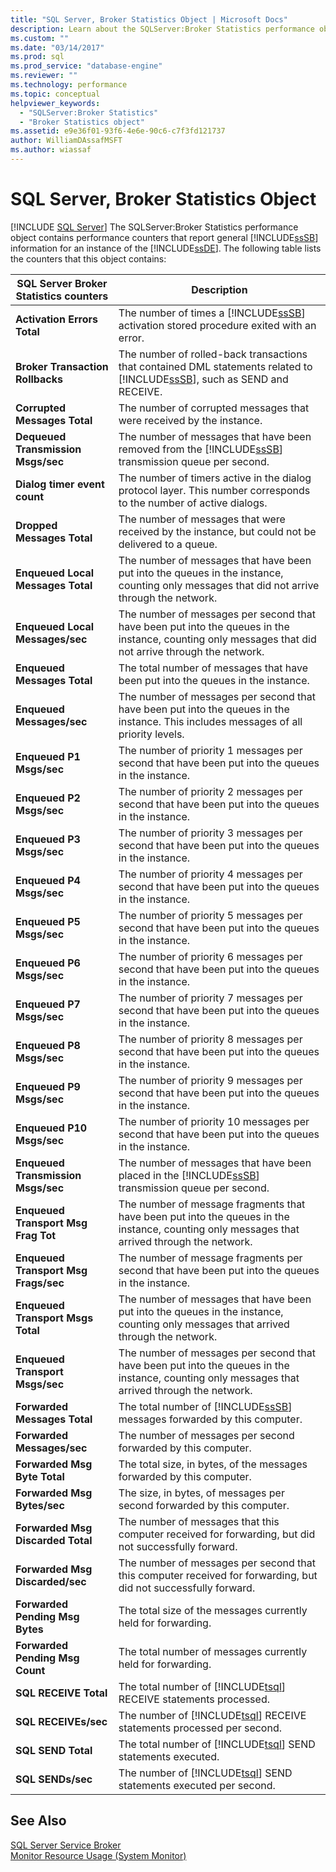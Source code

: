 ```yaml
---
title: "SQL Server, Broker Statistics Object | Microsoft Docs"
description: Learn about the SQLServer:Broker Statistics performance object, which contains performance counters that report Service Broker information for Database Engine.
ms.custom: ""
ms.date: "03/14/2017"
ms.prod: sql
ms.prod_service: "database-engine"
ms.reviewer: ""
ms.technology: performance
ms.topic: conceptual
helpviewer_keywords: 
  - "SQLServer:Broker Statistics"
  - "Broker Statistics object"
ms.assetid: e9e36f01-93f6-4e6e-90c6-c7f3fd121737
author: WilliamDAssafMSFT
ms.author: wiassaf
---
```

# SQL Server, Broker Statistics Object
 [!INCLUDE [SQL Server](../../includes/applies-to-version/sqlserver.md)]
  The SQLServer:Broker Statistics performance object contains performance counters that report general [!INCLUDE[ssSB](../../includes/sssb-md.md)] information for an instance of the [!INCLUDE[ssDE](../../includes/ssde-md.md)]. The following table lists the counters that this object contains:  
  
|SQL Server Broker Statistics counters|Description|  
|-------------------------------------------|-----------------|  
|**Activation Errors Total**|The number of times a [!INCLUDE[ssSB](../../includes/sssb-md.md)] activation stored procedure exited with an error.|  
|**Broker Transaction Rollbacks**|The number of rolled-back transactions that contained DML statements related to [!INCLUDE[ssSB](../../includes/sssb-md.md)], such as SEND and RECEIVE.|  
|**Corrupted Messages Total**|The number of corrupted messages that were received by the instance.|  
|**Dequeued Transmission Msgs/sec**|The number of messages that have been removed from the [!INCLUDE[ssSB](../../includes/sssb-md.md)] transmission queue per second.|  
|**Dialog timer event count**|The number of timers active in the dialog protocol layer. This number corresponds to the number of active dialogs.|  
|**Dropped Messages Total**|The number of messages that were received by the instance, but could not be delivered to a queue.|  
|**Enqueued Local Messages Total**|The number of messages that have been put into the queues in the instance, counting only messages that did not arrive through the network.|  
|**Enqueued Local Messages/sec**|The number of messages per second that have been put into the queues in the instance, counting only messages that did not arrive through the network.|  
|**Enqueued Messages Total**|The total number of messages that have been put into the queues in the instance.|  
|**Enqueued Messages/sec**|The number of messages per second that have been put into the queues in the instance. This includes messages of all priority levels.|  
|**Enqueued P1 Msgs/sec**|The number of priority 1 messages per second that have been put into the queues in the instance.|  
|**Enqueued P2 Msgs/sec**|The number of priority 2 messages per second that have been put into the queues in the instance.|  
|**Enqueued P3 Msgs/sec**|The number of priority 3 messages per second that have been put into the queues in the instance.|  
|**Enqueued P4 Msgs/sec**|The number of priority 4 messages per second that have been put into the queues in the instance.|  
|**Enqueued P5 Msgs/sec**|The number of priority 5 messages per second that have been put into the queues in the instance.|  
|**Enqueued P6 Msgs/sec**|The number of priority 6 messages per second that have been put into the queues in the instance.|  
|**Enqueued P7 Msgs/sec**|The number of priority 7 messages per second that have been put into the queues in the instance.|  
|**Enqueued P8 Msgs/sec**|The number of priority 8 messages per second that have been put into the queues in the instance.|  
|**Enqueued P9 Msgs/sec**|The number of priority 9 messages per second that have been put into the queues in the instance.|  
|**Enqueued P10 Msgs/sec**|The number of priority 10 messages per second that have been put into the queues in the instance.|  
|**Enqueued Transmission Msgs/sec**|The number of messages that have been placed in the [!INCLUDE[ssSB](../../includes/sssb-md.md)] transmission queue per second.|  
|**Enqueued Transport Msg Frag Tot**|The number of message fragments that have been put into the queues in the instance, counting only messages that arrived through the network.|  
|**Enqueued Transport Msg Frags/sec**|The number of message fragments per second that have been put into the queues in the instance.|  
|**Enqueued Transport Msgs Total**|The number of messages that have been put into the queues in the instance, counting only messages that arrived through the network.|  
|**Enqueued Transport Msgs/sec**|The number of messages per second that have been put into the queues in the instance, counting only messages that arrived through the network.|  
|**Forwarded Messages Total**|The total number of [!INCLUDE[ssSB](../../includes/sssb-md.md)] messages forwarded by this computer.|  
|**Forwarded Messages/sec**|The number of messages per second forwarded by this computer.|  
|**Forwarded Msg Byte Total**|The total size, in bytes, of the messages forwarded by this computer.|  
|**Forwarded Msg Bytes/sec**|The size, in bytes, of messages per second forwarded by this computer.|  
|**Forwarded Msg Discarded Total**|The number of messages that this computer received for forwarding, but did not successfully forward.|  
|**Forwarded Msg Discarded/sec**|The number of messages per second that this computer received for forwarding, but did not successfully forward.|  
|**Forwarded Pending Msg Bytes**|The total size of the messages currently held for forwarding.|  
|**Forwarded Pending Msg Count**|The total number of messages currently held for forwarding.|  
|**SQL RECEIVE Total**|The total number of [!INCLUDE[tsql](../../includes/tsql-md.md)] RECEIVE statements processed.|  
|**SQL RECEIVEs/sec**|The number of [!INCLUDE[tsql](../../includes/tsql-md.md)] RECEIVE statements processed per second.|  
|**SQL SEND Total**|The total number of [!INCLUDE[tsql](../../includes/tsql-md.md)] SEND statements executed.|  
|**SQL SENDs/sec**|The number of [!INCLUDE[tsql](../../includes/tsql-md.md)] SEND statements executed per second.|  
  
## See Also  
 [SQL Server Service Broker](../../database-engine/configure-windows/sql-server-service-broker.md)   
 [Monitor Resource Usage &#40;System Monitor&#41;](../../relational-databases/performance-monitor/monitor-resource-usage-system-monitor.md)  
  
  
